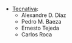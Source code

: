 - [Tecnativa](https://www.tecnativa.com/):
  - Alexandre D. Díaz
  - Pedro M. Baeza
  - Ernesto Tejeda
  - Carlos Roca
